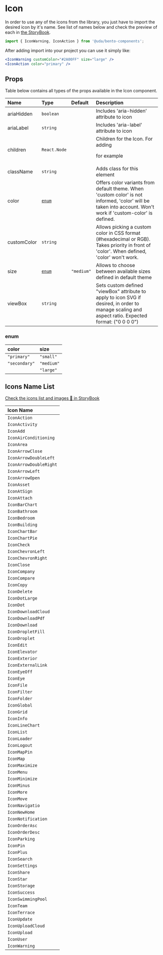 # Icon

In order to use any of the icons from the library, you just have to import the desired icon by it's name. See list of names below and check the preview of each in [the StoryBook](https://urbandataanalytics.github.io/bento-components/?path=/story/icon--all-icons).

```jsx
import { IconWarning, IconAction } from '@uda/bento-components';
```

After adding import into your project you can use it simply like:

```jsx
<IconWarning customColor="#2A00FF" size="large" />
<IconAction color="primary" />
```

## Props

Table below contains all types of the props available in the Icon component.

| Name        | Type            | Default    | Description                                                                                                                                                 |
| :---------- | :-------------- | :--------- | :---------------------------------------------------------------------------------------------------------------------------------------------------------- |
| ariaHidden  | `boolean`       |            | Includes 'aria-hidden' attribute to icon                                                                                                                    |
| ariaLabel   | `string`        |            | Includes 'aria-label' attribute to icon                                                                                                                     |
| children    | `React.Node`    |            | Children for the Icon. For adding <p> for example                                                                                                           |
| className   | `string`        |            | Adds class for this element                                                                                                                                 |
| color       | [`enum`](#enum) |            | Offers color variants from default theme. When 'custom color' is not informed, 'color' will be taken into account. Won't work if 'custom-color' is defined. |
| customColor | `string`        |            | Allows picking a custom color in CSS format (#hexadecimal or RGB). Takes priority in front of 'color'. When defined, 'color' won't work.                    |
| size        | [`enum`](#enum) | `"medium"` | Allows to choose between available sizes defined in default theme                                                                                           |
| viewBox     | `string`        |            | Sets custom defined "viewBox" attribute to apply to icon SVG if desired, in order to manage scaling and aspect ratio. Expected format: ("0 0 0 0")          |

### enum

| color         | size       |
| :------------ | :--------- |
| `"primary"`   | `"small"`  |
| `"secondary"` | `"medium"` |
|               | `"large"`  |

## Icons Name List

[Check the icons list and images 📝 in StoryBook](https://urbandataanalytics.github.io/bento-components/?path=/story/icon--all-icons)

| Icon Name              |
| :--------------------- |
| `IconAction`           |
| `IconActivity`         |
| `IconAdd`              |
| `IconAirConditioning`  |
| `IconArea`             |
| `IconArrowClose`       |
| `IconArrowDoubleLeft`  |
| `IconArrowDoubleRight` |
| `IconArrowLeft`        |
| `IconArrowOpen`        |
| `IconAsset`            |
| `IconAtSign`           |
| `IconAttach`           |
| `IconBarChart`         |
| `IconBathroom`         |
| `IconBedroom`          |
| `IconBuilding`         |
| `IconChartBar`         |
| `IconChartPie`         |
| `IconCheck`            |
| `IconChevronLeft`      |
| `IconChevronRight`     |
| `IconClose`            |
| `IconCompany`          |
| `IconCompare`          |
| `IconCopy`             |
| `IconDelete`           |
| `IconDotLarge`         |
| `IconDot`              |
| `IconDownloadCloud`    |
| `IconDownloadPdf`      |
| `IconDownload`         |
| `IconDropletFill`      |
| `IconDroplet`          |
| `IconEdit`             |
| `IconElevator`         |
| `IconExterior`         |
| `IconExternalLink`     |
| `IconEyeOff`           |
| `IconEye`              |
| `IconFile`             |
| `IconFilter`           |
| `IconFolder`           |
| `IconGlobal`           |
| `IconGrid`             |
| `IconInfo`             |
| `IconLineChart`        |
| `IconList`             |
| `IconLoader`           |
| `IconLogout`           |
| `IconMapPin`           |
| `IconMap`              |
| `IconMaximize`         |
| `IconMenu`             |
| `IconMinimize`         |
| `IconMinus`            |
| `IconMore`             |
| `IconMove`             |
| `IconNavigatio`        |
| `IconNewHome`          |
| `IconNotification`     |
| `IconOrderAsc`         |
| `IconOrderDesc`        |
| `IconParking`          |
| `IconPin`              |
| `IconPlus`             |
| `IconSearch`           |
| `IconSettings`         |
| `IconShare`            |
| `IconStar`             |
| `IconStorage`          |
| `IconSuccess`          |
| `IconSwimmingPool`     |
| `IconTeam`             |
| `IconTerrace`          |
| `IconUpdate`           |
| `IconUploadCloud`      |
| `IconUpload`           |
| `IconUser`             |
| `IconWarning`          |
